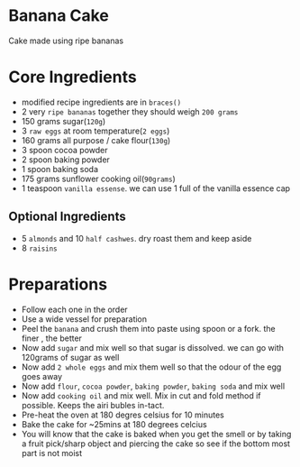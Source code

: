 # Banana Cake
Cake made using ripe bananas


# Core Ingredients
 - modified recipe ingredients are in `braces()`
 - 2 very `ripe bananas` together they should weigh `200 grams`
 - 150 grams sugar(`120g`)
 - 3 `raw eggs` at room temperature(`2 eggs`)
 - 160 grams all purpose / cake flour(`130g`)
 - 3 spoon cocoa powder
 - 2 spoon baking powder
 - 1 spoon baking soda
 - 175 grams sunflower cooking oil(`90grams`)
 - 1 teaspoon `vanilla essense`. we can use 1 full of the vanilla essence cap

## Optional Ingredients
 - 5 `almonds` and  10 `half cashwes`. dry roast them and keep aside
 - 8 `raisins`


# Preparations
- Follow each one in the order
- Use a wide vessel for preparation
- Peel the `banana` and crush them into paste using spoon or a fork. the finer , the better
- Now add `sugar` and mix well so that sugar is dissolved. we can go with 120grams of sugar as well
- Now add `2 whole eggs` and mix them well so that the odour of the egg goes away
- Now add `flour`, `cocoa powder`, `baking powder`, `baking soda` and mix well
- Now add `cooking oil` and mix well. Mix in cut and fold method if possible. Keeps the airi bubles in-tact.
- Pre-heat the oven at 180 degres celsius for 10 minutes
- Bake the cake for ~25mins at 180 degrees celcius
- You will know that the cake is baked when you get the smell or by taking a fruit pick/sharp object and piercing the cake so see if the bottom most part is not moist

